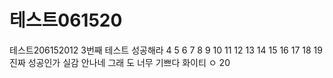 # 테스트061520
테스트206152012
3번째 테스트 성공해라
4
5
6
7
8
9
10
11
12
13
14
15
16
17
18
19 진짜 성공인가 실감 안나네 그래 도 너무 기쁘다 화이티 ㅇ 
20

